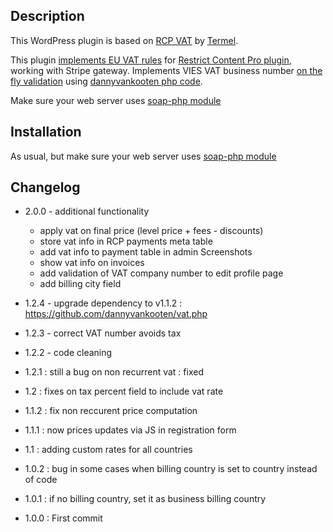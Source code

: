 ## Description

This WordPress plugin is based on [RCP VAT](https://wordpress.org/plugins/rcp-vat/) by [Termel](
http://www.maxiblog.fr/).


This plugin [implements EU VAT rules](http://europa.eu/youreurope/business/vat-customs/buy-sell/index_en.htm "EU VAT rules") for [Restrict Content Pro plugin](https://restrictcontentpro.com/ "RCP"), working with Stripe gateway.
Implements VIES VAT business number [on the fly validation](http://ec.europa.eu/taxation_customs/vies/vieshome.do?locale=fr "VIES") using [dannyvankooten php code](https://github.com/dannyvankooten/vat.php).

Make sure your web server uses [soap-php module](http://php.net/manual/en/book.soap.php "Soap PHP")


## Installation

As usual, but make sure your web server uses [soap-php module](http://php.net/manual/en/book.soap.php "Soap PHP")

## Changelog
* 2.0.0 - additional functionality
    - apply vat on final price (level price + fees - discounts) 
    - store vat info in RCP payments meta table
    - add vat info to payment table in admin Screenshots
    - show vat info on invoices
    - add validation of VAT company number to edit profile page
    - add billing city field
   

* 1.2.4 - upgrade dependency to v1.1.2 : https://github.com/dannyvankooten/vat.php

* 1.2.3 - correct VAT number avoids tax

* 1.2.2 - code cleaning

* 1.2.1 : still a bug on non recurrent vat : fixed 

* 1.2 : fixes on tax percent field to include vat rate

* 1.1.2 : fix non reccurent price computation

* 1.1.1 : now prices updates via JS in registration form

* 1.1 : adding custom rates for all countries

* 1.0.2 : bug in some cases when billing country is set to country instead of code

* 1.0.1 : if no billing country, set it as business billing country

* 1.0.0 : First commit